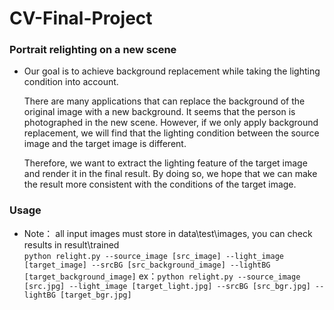 # CV-Final-Project
### Portrait relighting on a new scene
* Our goal is to achieve background replacement while taking the lighting condition into account.  
  
  There are many applications that can replace the background of the original image with a new background. It seems that the person is photographed in the new scene. 
  However, if we only apply background replacement, we will find that the lighting condition between the source image and the target image is different.  
  
  Therefore, we want to extract the lighting feature of the target image and render it in the final result. By doing so, we hope that we can make the result more
  consistent with the conditions of the target image.

### Usage 
* Note： all input images must store in data\test\images, you can check results in result\trained  
`python relight.py --source_image [src_image] --light_image [target_image] --srcBG [src_background_image] --lightBG [target_background_image]`
  ex：`python relight.py --source_image [src.jpg] --light_image [target_light.jpg] --srcBG [src_bgr.jpg] --lightBG [target_bgr.jpg]`

